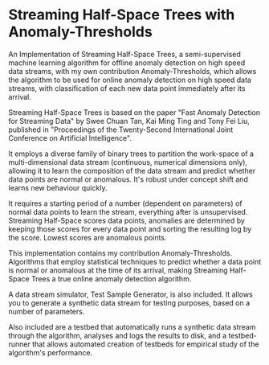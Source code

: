 # Streaming Half-Space Trees with Anomaly-Thresholds
An Implementation of Streaming Half-Space Trees, a semi-supervised machine learning algorithm for offline anomaly detection on high speed data streams, with my own contribution Anomaly-Thresholds, which allows the algorithm to be used for online anomaly detection on high speed data streams, with classification of each new data point immediately after its arrival.

Streaming Half-Space Trees is based on the paper "Fast Anomaly Detection for Streaming Data" by Swee Chuan Tan, Kai Ming Ting and Tony Fei Liu, published in "Proceedings of the Twenty-Second International Joint Conference on Artificial Intelligence". 

It employs a diverse family of binary trees to partition the work-space of a multi-dimensional data stream (continuous, numerical dimensions only), allowing it to learn the composition of the data stream and predict whether data points are normal or anomalous. It's robust under concept shift and learns new behaviour quickly.

It requires a starting period of a number (dependent on parameters) of normal data points to learn the stream, everything after is unsupervised. Streaming Half-Space scores data points, anomalies are determined by keeping those scores for every data point and sorting the resulting log by the score. Lowest scores are anomalous points.

This implementation contains my contribution Anomaly-Thresholds. Algorithms that employ statistical techniques to predict whether a data point is normal or anomalous at the time of its arrival, making Streaming Half-Space Trees a true online anomaly detection algorithm. 

A data stream simulator, Test Sample Generator, is also included. It allows you to generate a synthetic data stream for testing purposes, based on a number of parameters.

Also included are a testbed that automatically runs a synthetic data stream through the algorithm, analyses and logs the results to disk, and a testbed-runner that allows automated creation of testbeds for empirical study of the algorithm's performance. 

